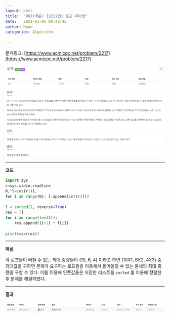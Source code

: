 ```yaml
---
layout: post
title:  "BOJ(백준) [2217번] 로프 파이썬"
date:   2021-01-05 00:48:45
author: Hoon
categories: Algorithm

---
```


문제링크: [https://www.acmicpc.net/problem/2217](https://www.acmicpc.net/problem/2217)

![로프문제.PNG](https://github.com/hoon-923/hoon-923.github.io/blob/master/_images/%EB%A1%9C%ED%94%84%EB%AC%B8%EC%A0%9C.PNG?raw=true)

----

**코드**

~~~python
import sys
r=sys.stdin.readline
N,*l=int(r()),
for i in range(N): l.append(int(r()))

l = sorted(l, reverse=True)
res = []
for i in range(len(l)):
	res.append((i+1) * l[i])

print(max(res))
~~~

----

**해설**

각 로프들이 버틸 수 있는 최대 중량들이 (10, 6, 4) 이라고 하면 (10X1, 6X2, 4X3) 중 최대값을 구하면 문제가 요구하는 로프들을 이용해서 들어올릴 수 있는 물체의 최대 중량을 구할 수 있다. 이를 이용해 인풋값들은 저장한 리스트를 `sorted` 를 이용해 정렬한 후 문제를 해결하였다.

----

**결과**

![로프결과.PNG](https://github.com/hoon-923/hoon-923.github.io/blob/master/_images/%EB%A1%9C%ED%94%84%EA%B2%B0%EA%B3%BC.PNG?raw=true)

